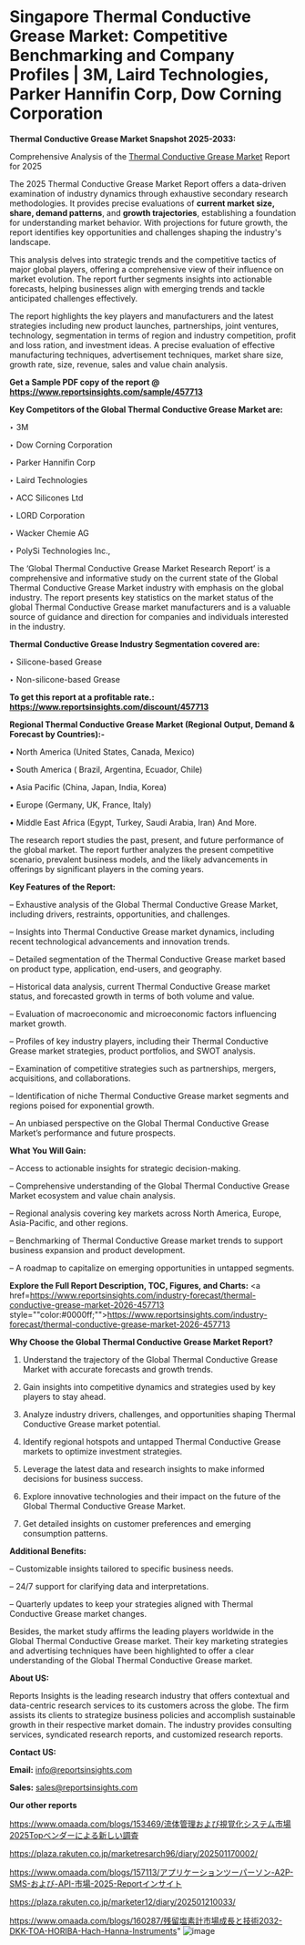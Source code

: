 # Singapore Thermal Conductive Grease Market: Competitive Benchmarking and Company Profiles | 3M, Laird Technologies, Parker Hannifin Corp, Dow Corning Corporation

<strong>Thermal Conductive Grease Market Snapshot 2025-2033:</strong>

Comprehensive Analysis of the <a href=https://www.reportsinsights.com/sample/457713>Thermal Conductive Grease Market</a> Report for 2025

The 2025 Thermal Conductive Grease Market Report offers a data-driven examination of industry dynamics through exhaustive secondary research methodologies. It provides precise evaluations of <strong>current market size, share, demand patterns</strong>, and <strong>growth trajectories</strong>, establishing a foundation for understanding market behavior. With projections for future growth, the report identifies key opportunities and challenges shaping the industry's landscape.

This analysis delves into strategic trends and the competitive tactics of major global players, offering a comprehensive view of their influence on market evolution. The report further segments insights into actionable forecasts, helping businesses align with emerging trends and tackle anticipated challenges effectively.

The report highlights the key players and manufacturers and the latest strategies including new product launches, partnerships, joint ventures, technology, segmentation in terms of region and industry competition, profit and loss ration, and investment ideas. A precise evaluation of effective manufacturing techniques, advertisement techniques, market share size, growth rate, size, revenue, sales and value chain analysis.

<strong>Get a Sample PDF copy of the report @ <a href=https://www.reportsinsights.com/sample/457713 style=color:#0000ff;>https://www.reportsinsights.com/sample/457713</a></strong>

<strong>Key Competitors of the Global Thermal Conductive Grease Market are:</strong>

‣ 3M

‣ Dow Corning Corporation

‣ Parker Hannifin Corp

‣ Laird Technologies

‣ ACC Silicones Ltd

‣ LORD Corporation

‣ Wacker Chemie AG

‣ PolySi Technologies Inc.,

The ‘Global Thermal Conductive Grease Market Research Report’ is a comprehensive and informative study on the current state of the Global Thermal Conductive Grease Market industry with emphasis on the global industry. The report presents key statistics on the market status of the global Thermal Conductive Grease market manufacturers and is a valuable source of guidance and direction for companies and individuals interested in the industry.

<strong>Thermal Conductive Grease Industry Segmentation covered are:</strong>

‣ Silicone-based Grease

‣ Non-silicone-based Grease

<strong>To get this report at a profitable rate.: <a href=https://www.reportsinsights.com/discount/457713 style=color:#0000ff;>https://www.reportsinsights.com/discount/457713</a></strong>

<strong>Regional Thermal Conductive Grease Market (Regional Output, Demand &amp; Forecast by Countries):-</strong>

• North America (United States, Canada, Mexico)

• South America ( Brazil, Argentina, Ecuador, Chile)

• Asia Pacific (China, Japan, India, Korea)

• Europe (Germany, UK, France, Italy)

• Middle East Africa (Egypt, Turkey, Saudi Arabia, Iran) And More.

The research report studies the past, present, and future performance of the global market. The report further analyzes the present competitive scenario, prevalent business models, and the likely advancements in offerings by significant players in the coming years.

<strong>Key Features of the Report:</strong>

– Exhaustive analysis of the Global Thermal Conductive Grease Market, including drivers, restraints, opportunities, and challenges.

– Insights into Thermal Conductive Grease market dynamics, including recent technological advancements and innovation trends.

– Detailed segmentation of the Thermal Conductive Grease market based on product type, application, end-users, and geography.

– Historical data analysis, current Thermal Conductive Grease market status, and forecasted growth in terms of both volume and value.

– Evaluation of macroeconomic and microeconomic factors influencing market growth.

– Profiles of key industry players, including their Thermal Conductive Grease market strategies, product portfolios, and SWOT analysis.

– Examination of competitive strategies such as partnerships, mergers, acquisitions, and collaborations.

– Identification of niche Thermal Conductive Grease market segments and regions poised for exponential growth.

– An unbiased perspective on the Global Thermal Conductive Grease Market’s performance and future prospects.

<strong>What You Will Gain:</strong>

– Access to actionable insights for strategic decision-making.

– Comprehensive understanding of the Global Thermal Conductive Grease Market ecosystem and value chain analysis.

– Regional analysis covering key markets across North America, Europe, Asia-Pacific, and other regions.

– Benchmarking of Thermal Conductive Grease market trends to support business expansion and product development.

– A roadmap to capitalize on emerging opportunities in untapped segments.

<strong>Explore the Full Report Description, TOC, Figures, and Charts:</strong>
<a href=https://www.reportsinsights.com/industry-forecast/thermal-conductive-grease-market-2026-457713 style=""color:#0000ff;"">https://www.reportsinsights.com/industry-forecast/thermal-conductive-grease-market-2026-457713</a>

<strong>Why Choose the Global Thermal Conductive Grease Market Report?</strong>

1. Understand the trajectory of the Global Thermal Conductive Grease Market with accurate forecasts and growth trends.

2. Gain insights into competitive dynamics and strategies used by key players to stay ahead.

3. Analyze industry drivers, challenges, and opportunities shaping Thermal Conductive Grease market potential.

4. Identify regional hotspots and untapped Thermal Conductive Grease markets to optimize investment strategies.

5. Leverage the latest data and research insights to make informed decisions for business success.

6. Explore innovative technologies and their impact on the future of the Global Thermal Conductive Grease Market.

7. Get detailed insights on customer preferences and emerging consumption patterns.

<strong>Additional Benefits:</strong>

– Customizable insights tailored to specific business needs.

– 24/7 support for clarifying data and interpretations.

– Quarterly updates to keep your strategies aligned with Thermal Conductive Grease market changes.

Besides, the market study affirms the leading players worldwide in the Global Thermal Conductive Grease market. Their key marketing strategies and advertising techniques have been highlighted to offer a clear understanding of the Global Thermal Conductive Grease market.

<strong><strong>About US</strong>:</strong>

Reports Insights is the leading research industry that offers contextual and data-centric research services to its customers across the globe. The firm assists its clients to strategize business policies and accomplish sustainable growth in their respective market domain. The industry provides consulting services, syndicated research reports, and customized research reports.

<strong>Contact US:</strong>

<p class=><b>Email:</b> <a href=mailto:info@reportsinsights.com>info@reportsinsights.com</a></p>
<p class=><b>Sales:</b> <a href=mailto:sales@reportsinsights.com>sales@reportsinsights.com</a></p>

<strong>Our other reports</strong>

<a href=https://www.omaada.com/blogs/153469/流体管理および視覚化システム市場2025Topベンダーによる新しい調査>https://www.omaada.com/blogs/153469/流体管理および視覚化システム市場2025Topベンダーによる新しい調査</a>

<a href=https://plaza.rakuten.co.jp/marketresarch96/diary/202501170002/>https://plaza.rakuten.co.jp/marketresarch96/diary/202501170002/</a>

<a href=https://www.omaada.com/blogs/157113/アプリケーションツーパーソン-A2P-SMS-および-API-市場-2025-Reportインサイト>https://www.omaada.com/blogs/157113/アプリケーションツーパーソン-A2P-SMS-および-API-市場-2025-Reportインサイト</a>

<a href=https://plaza.rakuten.co.jp/marketer12/diary/202501210033/>https://plaza.rakuten.co.jp/marketer12/diary/202501210033/</a>

<a href=https://www.omaada.com/blogs/160287/残留塩素計市場成長と技術2032-DKK-TOA-HORIBA-Hach-Hanna-Instruments>https://www.omaada.com/blogs/160287/残留塩素計市場成長と技術2032-DKK-TOA-HORIBA-Hach-Hanna-Instruments</a>"
![image](https://github.com/user-attachments/assets/deedab89-2dcf-4f8a-8e11-fcd829617fef)
